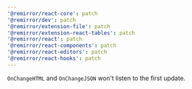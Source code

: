 ```yaml
---
'@remirror/react-core': patch
'@remirror/dev': patch
'@remirror/extension-file': patch
'@remirror/extension-react-tables': patch
'@remirror/react': patch
'@remirror/react-components': patch
'@remirror/react-editors': patch
'@remirror/react-hooks': patch
---
```


`OnChangeHTML` and `OnChangeJSON` won't listen to the first update.
